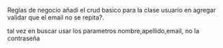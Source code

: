 Reglas de negocio
añadi el crud basico para la clase usuario
en agregar validar que el email no se repita?.



tal vez en buscar usar los parametros nombre,apellido,email, no la contraseña 
